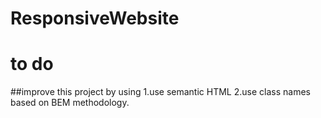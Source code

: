 # ResponsiveWebsite
# to do
##improve  this project by using 
   1.use semantic HTML 
   2.use class names based on BEM methodology.
